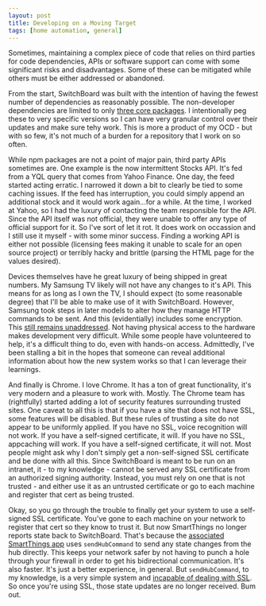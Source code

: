 ```yaml
---
layout: post
title: Developing on a Moving Target
tags: [home automation, general]
---
```


Sometimes, maintaining a complex piece of code that relies on third parties for code dependencies, APIs or software support can come with some significant risks and disadvantages.  Some of these can be mitigated while others must be either addressed or abandoned.

From the start, SwitchBoard was built with the intention of having the fewest number of dependencies as reasonably possible.  The non-developer dependencies are limited to only [three core packages](https://david-dm.org/imbrianj/switchboard#info=dependencies).  I intentionally peg these to very specific versions so I can have very granular control over their updates and make sure tehy work.  This is more a product of my OCD - but with so few, it's not much of a burden for a repository that I work on so often.

While npm packages are not a point of major pain, third party APIs sometimes are.  One example is the now intermittent Stocks API.  It's fed from a YQL query that comes from Yahoo Finance.  One day, the feed started acting erratic.  I narrowed it down a bit to clearly be tied to some caching issues.  If the feed has interruption, you could simply append an additional stock and it would work again...for a while.  At the time, I worked at Yahoo, so I had the luxury of contacting the team responsible for the API.  Since the API itself was not official, they were unable to offer any type of official support for it.  So I've sort of let it rot.  It does work on occassion and I still use it myself - with some minor success.  Finding a working API is either not possible (licensing fees making it unable to scale for an open source project) or terribly hacky and brittle (parsing the HTML page for the values desired).

Devices themselves have he great luxury of being shipped in great numbers.  My Samsung TV likely will not have any changes to it's API.  This means for as long as I own the TV, I should expect (to some reasonable degree) that I'll be able to make use of it with SwitchBoard.  However, Samsung took steps in later models to alter how they manage HTTP commands to be sent.  And this (evidentially) includes some encryption.  This [still remains unaddressed](https://github.com/imbrianj/switchBoard/issues/55).  Not having physical access to the hardware makes development very difficult.  While some people have volunteered to help, it's a difficult thing to do, even with hands-on access.  Admittedly, I've been stalling a bit in the hopes that someone can reveal additional information about how the new system works so that I can leverage their learnings.

And finally is Chrome.  I love Chrome.  It has a ton of great functionality, it's very modern and a pleasure to work with.  Mostly.  The Chrome team has (rightfully) started adding a lot of security features surrounding trusted sites.  One caveat to all this is that if you have a site that does not have SSL, some features will be disabled.  But these rules of trusting a site do not appear to be uniformly applied.  If you have no SSL, voice recognition will not work.  If you have a self-signed certificate, it will.  If you have no SSL, appcaching will work.  If you have a self-signed certificate, it will not.  Most people might ask why I don't simply get a non-self-signed SSL certificate and be done with all this.  Since SwitchBoard is meant to be run on an intranet, it - to my knowledge - cannot be served any SSL certificate from an authorized signing authority.  Instead, you must rely on one that is not trusted - and either use it as an untrusted certificate or go to each machine and register that cert as being trusted.

Okay, so you go through the trouble to finally get your system to use a self-signed SSL certificate.  You've gone to each machine on your network to register that cert so they know to trust it.  But now SmartThings no longer reports state back to SwitchBoard.  That's because the [associated SmartThings app](https://github.com/imbrianj/oauth_controller/blob/master/oauth_controller.groovy) uses `sendHubCommand` to send any state changes from the hub directly.  This keeps your network safer by not having to punch a hole through your firewall in order to get his bidirectional communication.  It's also faster.  It's just a better experience, in general.  But `sendHubCommand`, to my knowledge, is a very simple system and [incapable of dealing with SSL](https://community.smartthings.com/t/sendhubcommand-to-https-endpoint/99297).  So once you're using SSL, those state updates are no longer received.  Bum out.
